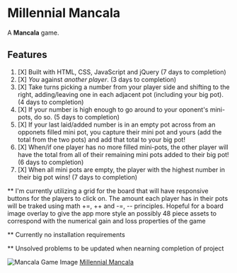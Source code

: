 # Millennial Mancala
A **Mancala** game. 

## Features
1. [X] Built with HTML, CSS, JavaScript and jQuery (7 days to completion)
2. [X] *You* against *another player*. (3 days to completion)
3. [X] Take turns picking a number from your player side and shifting to the right, adding/leaving one in each adjacent pot (including your big pot). (4 days to completion)
4. [X] If your number is high enough to go around to your oponent's mini-pots, do so. (5 days to completion)
5. [X] If your last laid/added number is in an empty pot across from an opponets filled mini pot, you capture their mini pot and yours (add the total from the two pots) and add that total to your big pot!
6. [X] When/if one player has no more filled mini-pots, the other player will have the total from all of their remaining mini pots added to their big pot! (6 days to completion)
7. [X] When all mini pots are empty, the player with the highest number in their big pot wins! (7 days to completion)

** I'm currently utilizing a grid for the board that will have responsive buttons for the players to click on. The amount each player has in their pots will be traked using math +=, ++ and -=, -- principles. Hopeful for a board image overlay to give the app more style an possibly 48 piece assets to correspond with the numerical gain and loss properties of the game

** Currently no installation requirements

** Unsolved problems to be updated when nearning completion of project

![Mancala Game Image](http://www.adrcrafts.com/wp-content/uploads/2018/06/Mancala-boardclassic-wooden-toyplay-woodenwooden-game-7.jpg)
[Millennial Mancala](https://drewdevero.github.io/Millennial-Mancala)
